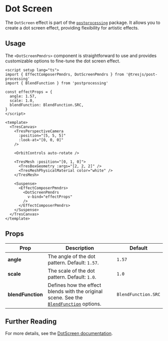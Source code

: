 # Dot Screen

<DocsDemo>
  <DotScreenDemo />
</DocsDemo>

The `DotScreen` effect is part of the [`postprocessing`](https://pmndrs.github.io/postprocessing/public/docs/class/src/effects/DotScreenEffect.js~DotScreenEffect.html) package. It allows you to create a dot screen effect, providing flexibility for artistic effects.

## Usage

The `<DotScreenPmndrs>` component is straightforward to use and provides customizable options to fine-tune the dot screen effect.

```vue{2,5-9,26-32}
<script setup lang="ts">
import { EffectComposerPmndrs, DotScreenPmndrs } from '@tresjs/post-processing'
import { BlendFunction } from 'postprocessing'

const effectProps = {
  angle: 1.57,
  scale: 1.0,
  blendFunction: BlendFunction.SRC,
}
</script>

<template>
  <TresCanvas>
    <TresPerspectiveCamera
      :position="[5, 5, 5]"
      :look-at="[0, 0, 0]"
    />

    <OrbitControls auto-rotate />

    <TresMesh :position="[0, 1, 0]">
      <TresBoxGeometry :args="[2, 2, 2]" />
      <TresMeshPhysicalMaterial color="white" />
    </TresMesh>

    <Suspense>
      <EffectComposerPmndrs>
        <DotScreenPmndrs
          v-bind="effectProps"
        />
      </EffectComposerPmndrs>
    </Suspense>
  </TresCanvas>
</template>
```

## Props

| Prop           | Description                                                                                                                                                                  | Default                  |
| -------------- | ---------------------------------------------------------------------------------------------------------------------------------------------------------------------------- | ------------------------ |
| **angle**      | The angle of the dot pattern. Default: `1.57`.                                                                                                                               | `1.57`                   |
| **scale**      | The scale of the dot pattern. Default: `1.0`.                                                                                                                                | `1.0`                    |
| **blendFunction** | Defines how the effect blends with the original scene. See the [`BlendFunction`](https://pmndrs.github.io/postprocessing/public/docs/variable/index.html#static-variable-BlendFunction) options. | `BlendFunction.SRC`      |

## Further Reading

For more details, see the [DotScreen documentation](https://pmndrs.github.io/postprocessing/public/docs/class/src/effects/DotScreenEffect.js~DotScreenEffect.html).
